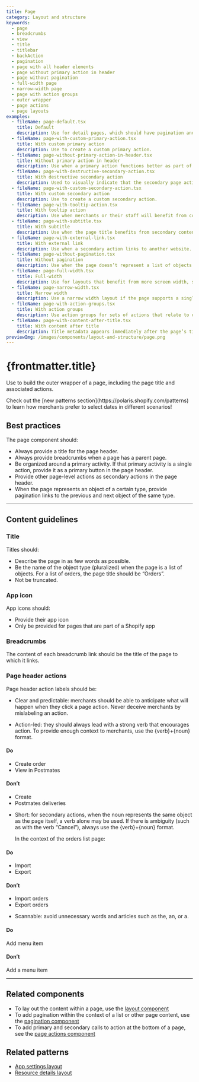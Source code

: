 ```yaml
---
title: Page
category: Layout and structure
keywords:
  - page
  - breadcrumbs
  - view
  - title
  - titlebar
  - backAction
  - pagination
  - page with all header elements
  - page without primary action in header
  - page without pagination
  - full-width page
  - narrow-width page
  - page with action groups
  - outer wrapper
  - page actions
  - page layouts
examples:
  - fileName: page-default.tsx
    title: Default
    description: Use for detail pages, which should have pagination and breadcrumbs, and also often have several actions.
  - fileName: page-with-custom-primary-action.tsx
    title: With custom primary action
    description: Use to create a custom primary action.
  - fileName: page-without-primary-action-in-header.tsx
    title: Without primary action in header
    description: Use when a primary action functions better as part of the page content instead of in the page header.
  - fileName: page-with-destructive-secondary-action.tsx
    title: With destructive secondary action
    description: Used to visually indicate that the secondary page action is destructive.
  - fileName: page-with-custom-secondary-action.tsx
    title: With custom secondary action
    description: Use to create a custom secondary action.
  - fileName: page-with-tooltip-action.tsx
    title: With tooltip action
    description: Use when merchants or their staff will benefit from context on why a page action is disabled.
  - fileName: page-with-subtitle.tsx
    title: With subtitle
    description: Use when the page title benefits from secondary content.
  - fileName: page-with-external-link.tsx
    title: With external link
    description: Use when a secondary action links to another website. Actions marked external open in a new browser tab.
  - fileName: page-without-pagination.tsx
    title: Without pagination
    description: Use when the page doesn’t represent a list of objects or a detail view for an object.
  - fileName: page-full-width.tsx
    title: Full-width
    description: Use for layouts that benefit from more screen width, such as wide tables or lists.
  - fileName: page-narrow-width.tsx
    title: Narrow width
    description: Use a narrow width layout if the page supports a single unified task. When merchants must review the entire page contents to complete their goal, this layout helps focus their attention in a single path from top to bottom.
  - fileName: page-with-action-groups.tsx
    title: With action groups
    description: Use action groups for sets of actions that relate to one another, particularly when there are too many to display as secondary actions. Note that these groups will be further rolled up into a single action for smaller displays so that actions do not wrap or overflow the page bounds.
  - fileName: page-with-content-after-title.tsx
    title: With content after title
    description: Title metadata appears immediately after the page’s title. Use it to communicate brief, important and non-interactive status information about an entire page.
previewImg: /images/components/layout-and-structure/page.png
---
```


# {frontmatter.title}

<Lede>

Use to build the outer wrapper of a page, including the page title and associated actions.

</Lede>

<Examples />

<Props componentName={frontmatter.title} />

<TipBanner title="Tip">
  Check out the [new patterns section](https://polaris.shopify.com/patterns) to
  learn how merchants prefer to select dates in different scenarios!
</TipBanner>

## Best practices

The page component should:

- Always provide a title for the page header.
- Always provide breadcrumbs when a page has a parent page.
- Be organized around a primary activity. If that primary activity is a single action, provide it as a primary button in the page header.
- Provide other page-level actions as secondary actions in the page header.
- When the page represents an object of a certain type, provide pagination links to the previous and next object of the same type.

---

## Content guidelines

### Title

Titles should:

- Describe the page in as few words as possible.
- Be the name of the object type (pluralized) when the page is a list of objects. For a list of orders, the page title should be “Orders”.
- Not be truncated.

### App icon

App icons should:

- Provide their app icon
- Only be provided for pages that are part of a Shopify app

### Breadcrumbs

The content of each breadcrumb link should be the title of the page to which it links.

### Page header actions

Page header action labels should be:

- Clear and predictable: merchants should be able to anticipate what will happen when they click a page action. Never deceive merchants by mislabeling an action.

- Action-led: they should always lead with a strong verb that encourages action. To provide enough context to merchants, use the \{verb\}+\{noun\} format.

<DoDont>

#### Do

- Create order
- View in Postmates

#### Don’t

- Create
- Postmates deliveries

</DoDont>

- Short: for secondary actions, when the noun represents the same object as the page itself, a verb alone may be used. If there is ambiguity (such as with the verb “Cancel”), always use the \{verb\}+\{noun\} format.

  In the context of the orders list page:

<DoDont>

#### Do

- Import
- Export

#### Don’t

- Import orders
- Export orders

</DoDont>

- Scannable: avoid unnecessary words and articles such as the, an, or a.

<DoDont>

#### Do

Add menu item

#### Don’t

Add a menu item

</DoDont>

---

## Related components

- To lay out the content within a page, use the [layout component](https://polaris.shopify.com/components/layout-and-structure/layout)
- To add pagination within the context of a list or other page content, use the [pagination component](https://polaris.shopify.com/components/navigation/pagination)
- To add primary and secondary calls to action at the bottom of a page, see the [page actions component](https://polaris.shopify.com/components/actions/page-actions)

## Related patterns

- [App settings layout](/patterns/app-settings-layout)
- [Resource details layout](/patterns/resource-details-layout)
